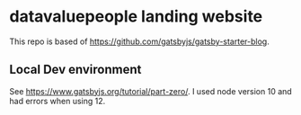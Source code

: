 # datavaluepeople landing website

This repo is based of https://github.com/gatsbyjs/gatsby-starter-blog.

## Local Dev environment
See https://www.gatsbyjs.org/tutorial/part-zero/. I used node version 10 and had errors when using 12.
